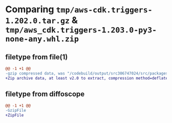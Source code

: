 # Comparing `tmp/aws-cdk.triggers-1.202.0.tar.gz` & `tmp/aws_cdk.triggers-1.203.0-py3-none-any.whl.zip`

## filetype from file(1)

```diff
@@ -1 +1 @@
-gzip compressed data, was "/codebuild/output/src306747024/src/packages/@aws-cdk/triggers/dist/python/aws-cdk.triggers-1.202.0.tar", last modified: Fri May 19 23:15:13 2023, max compression
+Zip archive data, at least v2.0 to extract, compression method=deflate
```

## filetype from diffoscope

```diff
@@ -1 +1 @@
-GzipFile
+ZipFile
```

